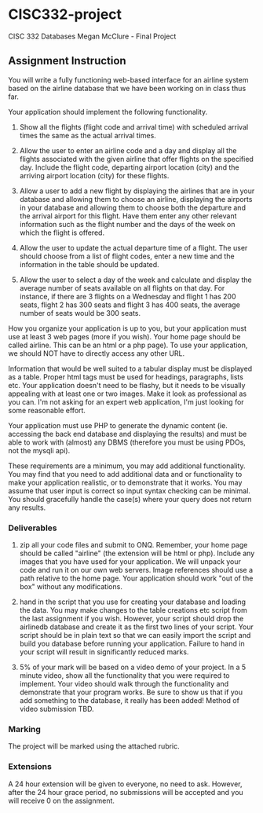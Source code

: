 # CISC332-project

CISC 332 Databases
Megan McClure - Final Project

## Assignment Instruction

You will write a fully functioning web-based interface for an airline system based on the airline database that we have been working on in class thus far.

Your application should implement the following functionality.

1. Show all the flights (flight code and arrival time) with scheduled arrival times the same as the actual arrival times.

2. Allow the user to enter an airline code  and a day and display all the flights associated with the given airline that offer flights on the specified day.  Include the flight code, departing airport location (city) and the arriving airport location (city) for these flights.

3. Allow a user to add a new flight by displaying the airlines that are in your database and allowing them to choose an airline, displaying the airports in your database and allowing them to choose both the departure and the arrival airport for this flight.  Have them enter any other relevant information such as the flight number and the days of the week on which the flight is offered.

4. Allow the user to update the actual departure time of a flight.  The user should choose from a list of flight codes, enter a new time and the information in the table should be updated.

5. Allow the user to select a day of the week and calculate and display the average number of seats available on all flights on that day.  For instance, if there are 3 flights on a Wednesday and flight 1 has 200 seats, flight 2 has 300 seats and flight 3 has 400 seats, the average number of seats would be 300 seats.

How you organize your application is up to you, but your application must use at least 3 web pages (more if you wish).  Your home page should be called airline.  This can be an html or a php page).   To use your application, we should NOT have to directly access any other URL.  

Information that would be well suited to a tabular display must be displayed as a table.  Proper html tags must be used for headings, paragraphs, lists etc.    Your application doesn't need to be flashy, but it needs to be visually appealing with at least one or two images.  Make it look as professional as you can.  I'm not asking for an expert web application, I'm just looking for some reasonable effort.

Your application must use PHP to generate the dynamic content (ie. accessing the back end database and displaying the results) and must be able to work with (almost) any DBMS (therefore you must be using PDOs, not the mysqli api).

These requirements are a minimum, you may add additional functionality.  You may find that you need to add additional data and or functionality to make your application realistic, or to demonstrate that it works.  You may assume that user input is correct so input syntax checking can be minimal.  You should gracefully handle the case(s) where your query does not return any results.

### Deliverables
1. zip all your code files and submit to ONQ.  Remember, your home page should be called "airline" (the extension will be html or php).   Include any images that you have used for your application.  We will unpack your code and run it on our own web servers.  Image references should use a path relative to the home page.   Your application should work "out of the box" without any modifications.

2. hand in the script that you use for creating your database and loading the data.  You may make changes to the table creations etc script from the last assignment if you wish.  However, your script should drop the airlinedb database and create it as the first two lines of your script.  Your script should be in plain text so that we can easily import the script and build you database before running your application.  Failure to hand in your script will result in significantly reduced marks.

3. 5% of your mark will be based on a video demo of your project.  In a 5 minute video, show all the functionality that you were required to implement.  Your video should walk through the functionality and demonstrate that your program works.  Be sure to show us that if you add something to the database, it really has been added!    Method of video submission TBD.

### Marking
The project will be marked using the attached rubric. 

### Extensions
A 24 hour extension will be given to everyone, no need to ask.  However, after the 24 hour grace period, no submissions will be accepted and you will receive 0 on the assignment.